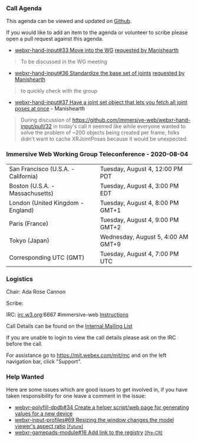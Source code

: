 ### Call Agenda

This agenda can be viewed and updated on [Github](https://github.com/immersive-web/administrivia/blob/master/meetings/wg/2020-08-04-Immersive_Web_Working_Group_Teleconference-agenda.md).

If you would like to add an item to the agenda or volunteer to scribe please open a pull request against this agenda.

* [webxr-hand-input#33 Move into the WG](https://github.com/immersive-web/webxr-hand-input/issues/33) [requested by Manishearth](https://github.com/immersive-web/webxr-hand-input/issues/33#issuecomment-665240428)
> To be discussed in the WG meeting

* [webxr-hand-input#36 Standardize the base set of joints](https://github.com/immersive-web/webxr-hand-input/issues/36) [requested by Manishearth](https://github.com/immersive-web/webxr-hand-input/issues/36#issuecomment-666470539)
> to quickly check with the group

* [webxr-hand-input#37 Have a joint set object that lets you fetch all joint poses at once](https://github.com/immersive-web/webxr-hand-input/issues/37) - Manishearth
> During discussion of https://github.com/immersive-web/webxr-hand-input/pull/32 in today's call it seemed like while everyone wanted to solve the problem of ~200 objects being created per frame, folks didn't want to cache XRJointPoses because it would be unexpected.
 >

### Immersive Web Working Group Teleconference - 2020-08-04

<table>
<tr><td> San Francisco (U.S.A. - California) <td> Tuesday, August 4, 12:00 PM PDT
<tr><td> Boston (U.S.A. - Massachusetts) <td> Tuesday, August 4, 3:00 PM EDT
<tr><td> London (United Kingdom - England) <td> Tuesday, August 4, 8:00 PM GMT+1
<tr><td> Paris (France) <td> Tuesday, August 4, 9:00 PM GMT+2
<tr><td> Tokyo (Japan) <td> Wednesday, August 5, 4:00 AM GMT+9
<tr><td> Corresponding UTC (GMT) <td> Tuesday, August 4, 7:00 PM UTC
</table>

### Logistics

Chair: Ada Rose Cannon

Scribe:

IRC: [irc.w3.org](http://irc.w3.org/):6667 #immersive-web [Instructions](https://github.com/immersive-web/administrivia/blob/master/IRC.md)

Call Details can be found on the [Internal Mailing List](https://lists.w3.org/Archives/Member/internal-immersive-web/2019Feb/0002.html)

If you are unable to login to view the call details please ask on the IRC before the call.

For assistance go to https://mit.webex.com/mit/mc  and on the left navigation bar, click "Support".

### Help Wanted

Here are some issues which are good issues to get involved in, if you have taken responsibility for one leave a comment in the issue:

- [webvr-polyfill-dpdb#34 Create a helper script/web page for generating values for a new device](https://github.com/immersive-web/webvr-polyfill-dpdb/issues/34)
- [webxr-input-profiles#69 Resizing the window changes the model viewer's aspect ratio](https://github.com/immersive-web/webxr-input-profiles/issues/69) [<small>[Future]</small>](https://api.github.com/repos/immersive-web/webxr-input-profiles/milestones/4)
- [webxr-gamepads-module#16 Add link to the registry](https://github.com/immersive-web/webxr-gamepads-module/issues/16) [<small>[Pre-CR]</small>](https://api.github.com/repos/immersive-web/webxr-gamepads-module/milestones/1)